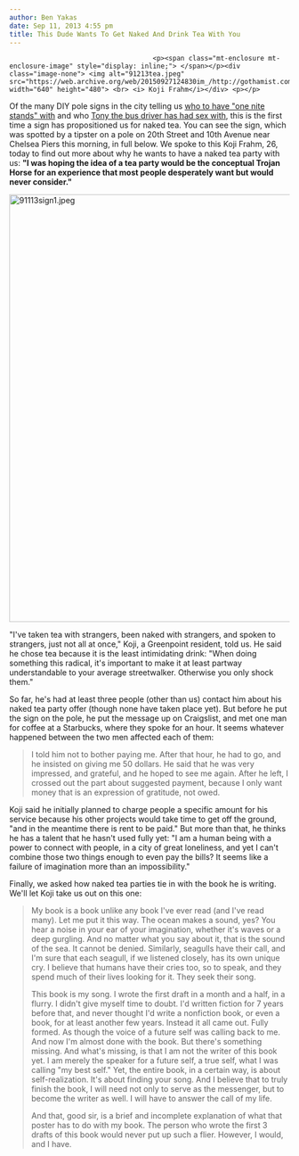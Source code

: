 ```yaml
---
author: Ben Yakas
date: Sep 11, 2013 4:55 pm
title: This Dude Wants To Get Naked And Drink Tea With You
---
```


	
										<p><span class="mt-enclosure mt-enclosure-image" style="display: inline;"> </span></p><div class="image-none"> <img alt="91213tea.jpeg" src="https://web.archive.org/web/20150927124830im_/http://gothamist.com/attachments/byakas/91213tea.jpeg" width="640" height="480"> <br> <i> Koji Frahm</i></div> <p></p>

<p>Of the many DIY pole signs in the city telling us <a href="https://web.archive.org/web/20150927124830/http://gothamist.com/2012/02/03/females_only_weve_got_your_v-day_da.php">who to have &quot;one nite stands&quot; with</a> and who <a href="https://web.archive.org/web/20150927124830/http://gothamist.com/2012/05/04/photos_somebody_really_hates_tony_t_1.php">Tony the bus driver has had sex with</a>, this is the first time a sign has propositioned us for naked tea. You can see the sign, which was spotted by a tipster on a pole on 20th Street and 10th Avenue near Chelsea Piers this morning, in full below. We spoke to this Koji Frahm, 26, today to find out more about why he wants to have a naked tea party with us: <strong>&quot;I was hoping the idea of a tea party would be the conceptual Trojan Horse for an experience that most people desperately want but would never consider.&quot;</strong></p>

<p><span class="mt-enclosure mt-enclosure-image" style="display: inline;"> <img alt="91113sign1.jpeg" src="https://web.archive.org/web/20150927124830im_/http://gothamist.com/attachments/byakas/91113sign1.jpeg" width="640" height="767" class="image-none"> </span></p>

<p>&quot;I&apos;ve taken tea with strangers, been naked with strangers, and spoken to strangers, just not all at once,&quot; Koji, a Greenpoint resident, told us. He said he chose tea because it is the least intimidating drink: &quot;When doing something this radical, it&apos;s important to make it at least partway understandable to your average streetwalker. Otherwise you only shock them.&quot; </p>

<p>So far, he&apos;s had at least three people (other than us) contact him about his naked tea party offer (though none have taken place yet). But before he put the sign on the pole, he put the message up on Craigslist, and met one man for coffee at a Starbucks, where they spoke for an hour. It seems whatever happened between the two men affected each of them:</p>

<blockquote>I told him not to bother paying me. After that hour, he had to go, and he insisted on giving me 50 dollars. He said that he was very impressed, and grateful, and he hoped to see me again. After he left, I crossed out the part about suggested payment, because I only want money that is an expression of gratitude, not owed.</blockquote>

<p>Koji said he initially planned to charge people a specific amount for his service because his other projects would take time to get off the ground, &quot;and in the meantime there is rent to be paid.&quot; But more than that, he thinks he has a talent that he hasn&apos;t used fully yet: &quot;I am a human being with a power to connect with people, in a city of great loneliness, and yet I can&apos;t combine those two things enough to even pay the bills? It seems like a failure of imagination more than an impossibility.&quot; </p>

<p>Finally, we asked how naked tea parties tie in with the book he is writing. We&apos;ll let Koji take us out on this one: </p>

<blockquote>My book is a book unlike any book I&apos;ve ever read (and I&apos;ve read many).  Let me put it this way. The ocean makes a sound, yes? You hear a noise in your ear of your imagination, whether it&apos;s waves or a deep gurgling. And no matter what you say about it, that is the sound of the sea. It cannot be denied. Similarly, seagulls have their call, and I&apos;m sure that each seagull, if we listened closely, has its own unique cry. I believe that humans have their cries too, so to speak, and they spend much of their lives looking for it. They seek their song.  

<p>This book is my song. I wrote the first draft in a month and a half, in a flurry. I didn&apos;t give myself time to doubt. I&apos;d written fiction for 7 years before that, and never thought I&apos;d write a nonfiction book, or even a book, for at least another few years. Instead it all came out. Fully formed. As though the voice of a future self was calling back to me.  And now I&apos;m almost done with the book. But there&apos;s something missing. And what&apos;s missing, is that I am not the writer of this book yet.  I am merely the speaker for a future self, a true self, what I was calling &quot;my best self.&quot; Yet, the entire book, in a certain way, is about self-realization. It&apos;s about finding your song. And I believe that to truly finish the book, I will need not only to serve as the messenger, but to become the writer as well. I will have to answer the call of my life.</p>

<p>And that, good sir, is a brief and incomplete explanation of what that poster has to do with my book. The person who wrote the first 3 drafts of this book would never put up such a flier. However, I would, and I have.</p></blockquote><p></p>					
										
									
				